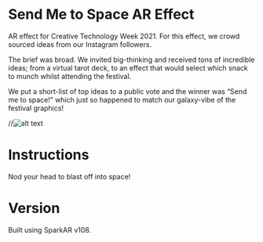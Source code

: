 # Send Me to Space AR Effect

AR effect for Creative Technology Week 2021. For this effect, we crowd sourced ideas from our Instagram followers.<br /> 


The brief was broad. We invited big-thinking and received tons of incredible ideas; from a virtual tarot deck, to an effect that would select which snack to munch whilst attending the festival. <br />


We put a short-list of top ideas to a public vote and the winner was “Send me to space!” which just so happened to match our galaxy-vibe of the festival graphics!

//![alt text](ct_week_capture_1)
# Instructions 
Nod your head to blast off into space! 

# Version
Built using SparkAR v108.
